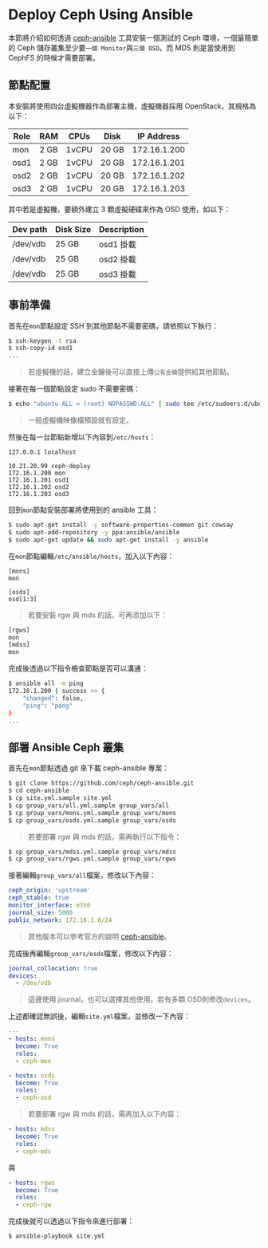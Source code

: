 # Deploy Ceph Using Ansible
本節將介紹如何透過 [ceph-ansible](https://github.com/ceph/ceph-ansible) 工具安裝一個測試的 Ceph 環境，一個最簡單的 Ceph 儲存叢集至少要```一個 Monitor```與```三個 OSD```。而 MDS 則是當使用到 CephFS 的時候才需要部署。

## 節點配置
本安裝將使用四台虛擬機器作為部署主機，虛擬機器採用 OpenStack，其規格為以下：

| Role | RAM  | CPUs  | Disk | IP Address |
|------|------|-------|------|------------|
| mon  | 2 GB | 1vCPU | 20 GB|172.16.1.200|
| osd1 | 2 GB | 1vCPU | 20 GB|172.16.1.201|
| osd2 | 2 GB | 1vCPU | 20 GB|172.16.1.202|
| osd3 | 2 GB | 1vCPU | 20 GB|172.16.1.203|


其中若是虛擬機，要額外建立 3 顆虛擬硬碟來作為 OSD 使用，如以下：

| Dev path  |Disk Size|Description|
|-----------|---------|-----------|
| /dev/vdb  |  25 GB  | osd1 掛載  |
| /dev/vdb  |  25 GB  | osd2 掛載  |
| /dev/vdb  |  25 GB  | osd3 掛載  |

## 事前準備
首先在```mon```節點設定 SSH 到其他節點不需要密碼，請依照以下執行：
```sh
$ ssh-keygen -t rsa
$ ssh-copy-id osd1
...
```
> 若虛擬機的話，建立金鑰後可以直接上傳```公有金鑰```提供給其他節點。

接著在每一個節點設定 sudo 不需要密碼：
```sh
$ echo "ubuntu ALL = (root) NOPASSWD:ALL" | sudo tee /etc/sudoers.d/ubuntu && sudo chmod 440 /etc/sudoers.d/ubuntu
```
> 一般虛擬機映像檔預設就有設定。


然後在每一台節點新增以下內容到```/etc/hosts```：
```
127.0.0.1 localhost

10.21.20.99 ceph-deploy
172.16.1.200 mon
172.16.1.201 osd1
172.16.1.202 osd2
172.16.1.203 osd3
```

回到```mon```節點安裝部署將使用到的 ansible 工具：
```sh
$ sudo apt-get install -y software-properties-common git cowsay
$ sudo apt-add-repository -y ppa:ansible/ansible
$ sudo apt-get update && sudo apt-get install -y ansible
```

在```mon```節點編輯```/etc/ansible/hosts```，加入以下內容：
```
[mons]
mon

[osds]
osd[1:3]
```
> 若要安裝 rgw 與 mds 的話，可再添加以下：
```sh
[rgws]
mon
[mdss]
mon
```

完成後透過以下指令檢查節點是否可以溝通：
```sh
$ ansible all -m ping
172.16.1.200 | success >> {
    "changed": false,
    "ping": "pong"
}
...
```

## 部署 Ansible Ceph 叢集
首先在`mon`節點透過 git 來下載 ceph-ansible 專案：
```sh
$ git clone https://github.com/ceph/ceph-ansible.git
$ cd ceph-ansible
$ cp site.yml.sample site.yml
$ cp group_vars/all.yml.sample group_vars/all
$ cp group_vars/mons.yml.sample group_vars/mons
$ cp group_vars/osds.yml.sample group_vars/osds
```
> 若要部署 rgw 與 mds 的話，需再執行以下指令：
```sh
$ cp group_vars/mdss.yml.sample group_vars/mdss
$ cp group_vars/rgws.yml.sample group_vars/rgws
```

接著編輯```group_vars/all```檔案，修改以下內容：
```yml
ceph_origin: 'upstream'
ceph_stable: true
monitor_interface: eth0
journal_size: 5000
public_network: 172.16.1.0/24
```
> 其他版本可以參考官方的說明 [ceph-ansible](https://github.com/ceph/ceph-ansible)。

完成後再編輯```group_vars/osds```檔案，修改以下內容：
```yml
journal_collocation: true
devices:
  - /dev/vdb
```
> 這邊使用 journal，也可以選擇其他使用。若有多顆 OSD則修改```devices```。

上述都確認無誤後，編輯```site.yml```檔案，並修改一下內容：
```yml
---
- hosts: mons
  become: True
  roles:
  - ceph-mon

- hosts: osds
  become: True
  roles:
  - ceph-osd
```
> 若要部署 rgw 與 mds 的話，需再加入以下內容：
```yml
- hosts: mdss
  become: True
  roles:
  - ceph-mds
```
與
```yml
- hosts: rgws
  become: True
  roles:
  - ceph-rgw
```

完成後就可以透過以下指令來進行部署：
```sh
$ ansible-playbook site.yml
```
